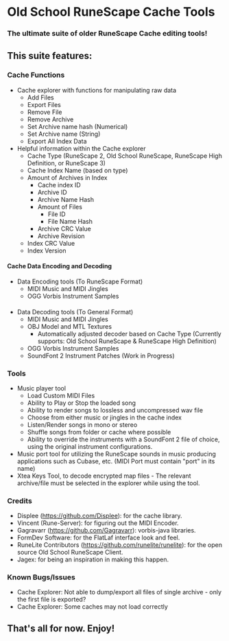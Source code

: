 # Old School RuneScape Cache Tools
### The ultimate suite of older RuneScape Cache editing tools!
## This suite features:
### Cache Functions
* Cache explorer with functions for manipulating raw data
  * Add Files
  * Export Files
  * Remove File
  * Remove Archive
  * Set Archive name hash (Numerical)
  * Set Archive name (String)
  * Export All Index Data
* Helpful information within the Cache explorer
  * Cache Type (RuneScape 2, Old School RuneScape, RuneScape High Definition, or RuneScape 3)
  * Cache Index Name (based on type)
  * Amount of Archives in Index
    * Cache index ID
    * Archive ID
    * Archive Name Hash
    * Amount of Files
      * File ID
      * File Name Hash
    * Archive CRC Value
    * Archive Revision
  * Index CRC Value
  * Index Version
#### Cache Data Encoding and Decoding
* Data Encoding tools (To RuneScape Format)
  * MIDI Music and MIDI Jingles
  * OGG Vorbis Instrument Samples
####
* Data Decoding tools (To General Format)
  * MIDI Music and MIDI Jingles
  * OBJ Model and MTL Textures
    * Automatically adjusted decoder based on Cache Type (Currently supports: Old School RuneScape & RuneScape High Definition)
  * OGG Vorbis Instrument Samples
  * SoundFont 2 Instrument Patches (Work in Progress)
### Tools
* Music player tool
  * Load Custom MIDI Files
  * Ability to Play or Stop the loaded song
  * Ability to render songs to lossless and uncompressed wav file
  * Choose from either music or jingles in the cache index
  * Listen/Render songs in mono or stereo
  * Shuffle songs from folder or cache where possible
  * Ability to override the instruments with a SoundFont 2 file of choice, using the original instrument configurations.
* Music port tool for utilizing the RuneScape sounds in music producing applications such as Cubase, etc. (MIDI Port must contain "port" in its name)
* Xtea Keys Tool, to decode encrypted map files - The relevant archive/file must be selected in the explorer while using the tool.

### Credits
* Displee (https://github.com/Displee): for the cache library.
* Vincent (Rune-Server): for figuring out the MIDI Encoder.
* Gagravarr (https://github.com/Gagravarr): vorbis-java libraries.
* FormDev Software: for the FlatLaf interface look and feel.
* RuneLite Contributors (https://github.com/runelite/runelite): for the open source Old School RuneScape Client.
* Jagex: for being an inspiration in making this happen.

### Known Bugs/Issues
* Cache Explorer: Not able to dump/export all files of single archive - only the first file is exported?
* Cache Explorer: Some caches may not load correctly

## That's all for now. Enjoy!